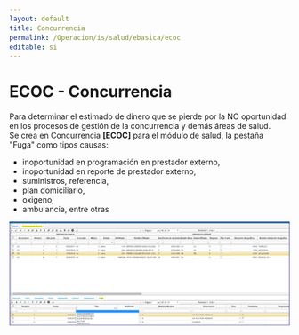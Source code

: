 ```yaml
---
layout: default
title: Concurrencia
permalink: /Operacion/is/salud/ebasica/ecoc
editable: si
---
```


# ECOC - Concurrencia


Para determinar el estimado de dinero que se pierde por la NO oportunidad en los procesos de gestión de la concurrencia y demás áreas de salud.  
Se crea en Concurrencia **[ECOC]** para el módulo de salud, la pestaña "Fuga" como tipos causas:  
* inoportunidad en programación en prestador externo, 
* inoportunidad en reporte de prestador externo, 
* suministros, referencia, 
* plan domiciliario, 
* oxigeno, 
* ambulancia, entre otras

![](ecoc11.png)



